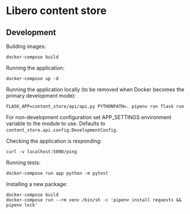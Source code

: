 Libero content store
====================

## Development

Building images:
```
docker-compose build
```

Running the application:
```
docker-compose up -d
```

Running the application locally (to be removed when Docker becomes the primary development mode):

```
FLASK_APP=content_store/api/api.py PYTHONPATH=. pipenv run flask run
```

For non-development configuration set APP_SETTINGS environment variable to the module to use. Defaults to `content_store.api.config.DevelopmentConfig`.

Checking the application is responding:
```
curl -v localhost:5000/ping
```

Running tests:
```
docker-compose run app python -m pytest
```

Installing a new package:
```
docker-compose build
docker-compose run --rm venv /bin/sh -c 'pipenv install requests && pipenv lock'
```
